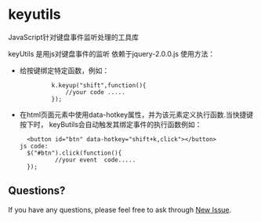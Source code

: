 keyutils
========

JavaScript针对键盘事件监听处理的工具库

 keyUtils 是用js对键盘事件的监听
  依赖于jquery-2.0.0.js
  使用方法：
*  给按键绑定特定函数，例如：

 				k.keyup("shift",function(){
 					//your code .....
 				});
*   在html页面元素中使用data-hotkey属性，并为该元素定义执行函数.当快捷键按下时，
  keyButils会自动触发其绑定事件的执行函数例如：

 		  <button id="btn" data-hotkey="shift+k,click"></button>
 		js code:
 		  $("#btn").click(function(){
 		          //your event  code.....
 		  });
 		  
## Questions?

If you have any questions, please feel free to ask through [New Issue](https://github.com/Ryan724/keyutils/issues/new).
